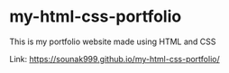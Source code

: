 # my-html-css-portfolio
This is my portfolio website made using HTML and CSS

Link: https://sounak999.github.io/my-html-css-portfolio/
